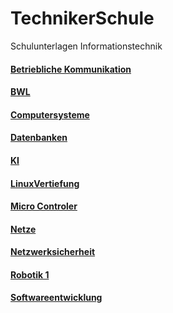 # TechnikerSchule

Schulunterlagen Informationstechnik


#### [Betriebliche Kommunikation](BetrieblicheKommunikation)
#### [BWL](BWL)
#### [Computersysteme](ComputerSysteme)
#### [Datenbanken](Datenbanken)
#### [KI](KI)
#### [LinuxVertiefung](LinuxVertiefung)
#### [Micro Controler](MicroControler)
#### [Netze](Netze)
#### [Netzwerksicherheit](Netzwerksicherheit)
#### [Robotik 1](Robotik1)
#### [Softwareentwicklung](SoftwareEntwicklung)
